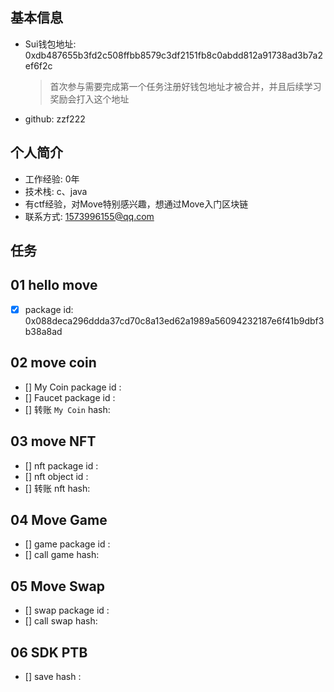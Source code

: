## 基本信息

- Sui钱包地址: 0xdb487655b3fd2c508ffbb8579c3df2151fb8c0abdd812a91738ad3b7a2ef6f2c
  
  > 首次参与需要完成第一个任务注册好钱包地址才被合并，并且后续学习奖励会打入这个地址

- github: zzf222

## 个人简介

- 工作经验: 0年
- 技术栈: c、java
- 有ctf经验，对Move特别感兴趣，想通过Move入门区块链
- 联系方式: 1573996155@qq.com

## 任务

## 01 hello move

- [x] package id: 0x088deca296ddda37cd70c8a13ed62a1989a56094232187e6f41b9dbf3b38a8ad

## 02 move coin

- [] My Coin package id : 
- [] Faucet package id : 
- [] 转账 `My Coin` hash:

## 03 move NFT

- [] nft package id :
- [] nft object id : 
- [] 转账 nft  hash:

## 04 Move Game

- [] game package id :
- [] call game hash:

## 05 Move Swap

- [] swap package id :
- [] call swap hash:

## 06 SDK PTB

- [] save hash :
